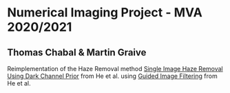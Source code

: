 # Numerical Imaging Project - MVA 2020/2021

## Thomas Chabal & Martin Graive

Reimplementation of the Haze Removal method [Single Image Haze Removal Using Dark Channel Prior](http://kaiminghe.com/publications/cvpr09.pdf) from He et al. using [Guided Image Filtering](http://kaiminghe.com/publications/eccv10guidedfilter.pdf) from He et al.
